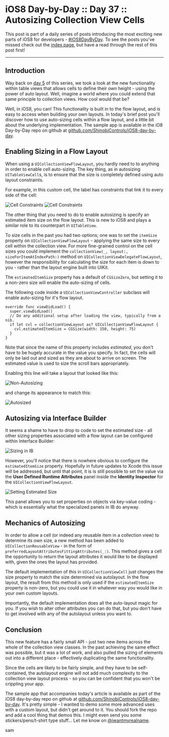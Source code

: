 # iOS8 Day-by-Day :: Day 37 :: Autosizing Collection View Cells

This post is part of a daily series of posts introducing the most exciting new
parts of iOS8 for developers - [#iOS8DayByDay](https://twitter.com/search?q=%23iOS8DayByDay).
To see the posts you've missed check out the [index page](http://shinobicontrols.com/iOS8DayByDay),
but have a read through the rest of this post first!

---

## Introduction

Way back on [day 5](http://www.shinobicontrols.com/blog/posts/2014/07/24/ios8-day-by-day-day-5-auto-sizing-table-view-cells/)
of this series, we took a look at the new functionality within table views that
allows cells to define their own height - using the power of auto layout. Well,
imagine a world where you could extend that same principle to collection views.
How cool would that be?

Well, in iOS8, you can! This functionality is built in to the flow layout, and
is easy to access when building your own layouts. In today's brief post you'll
discover how to use auto-sizing cells within a flow layout, and a little bit
about the underlying implementation. The sample app is available in the
iO8 Day-by-Day repo on github at
[github.com/ShinobiControls/iOS8-day-by-day](https://github.com/ShinobiControls/iOS8-day-by-day).


## Enabling Sizing in a Flow Layout

When using a `UICollectionViewFlowLayout`, you hardly need to to anything in
order to enable cell auto-sizing. The key thing, as in autosizing
`UITableViewCell`s, is to ensure that the size is completely defined using auto
layout constraints.

For example, in this custom cell, the label has constraints that link it to
every side of the cell:

![Cell Constraints](images/37/cell_constraints.png)
![Cell Constraints](images/37/cell_constraints2.png)

The other thing that you need to do to enable autosizing is specify an estimated
item size on the flow layout. This is new to iOS8 and plays a similar role to
its counterpart in `UITableView`.

To size cells in the past you had two options; one was to set the `itemSize`
property on `UICollectionViewFlowLayout` - applying the same size to every cell
within the collection view. For more fine-grained control on the cell sizes you
could implement the `collectionView(_, layout:, sizeForItemAtIndexPath:)` method
on `UICollectionViewDelegateFlowLayout`, however the responsibility for
calculating the size for each item is down to you - rather than the layout
engine built into UIKit. 

The `estimatedItemSize` property has a default of `CGSizeZero`, but setting it
to a non-zero size will enable the auto-sizing of cells.

The following code inside a `UICollectionViewController` subclass will enable
auto-sizing for it's flow layout.

    override func viewDidLoad() {
      super.viewDidLoad()
      // Do any additional setup after loading the view, typically from a nib.
      if let cvl = collectionViewLayout as? UICollectionViewFlowLayout {
        cvl.estimatedItemSize = CGSize(width: 150, height: 75)
      }
    }

Note that since the name of this property includes _estimated_, you don't have
to be hugely accurate in the value you specify. In fact, the cells will only be
laid out and sized as they are about to arrive on screen. The estimated value is
used to size the scroll bars appropriately.

Enabling this line will take a layout that looked like this:

![Non-Autosizing](images/37/default_layout.png)

and change its appearance to match this:

![Autosized](images/37/autosized.png)

## Autosizing via Interface Builder

It seems a shame to have to drop to code to set the estimated size - all other
sizing properties associated with a flow layout can be configured within 
Interface Builder:

![Sizing in IB](images/37/sizes.png)

However, you'll notice that there is nowhere obvious to configure the
`estimatedItemSize` property. Hopefully in future updates to Xcode this issue 
will be addressed, but until that point, it is is still possible to set the
value via the __User Defined Runtime Attributes__ panel inside the
__Identity Inspector__ for the `UICollectionViewFlowLayout`.

![Setting Estimated Size](images/37/set_size_in_ib.png)

This panel allows you to set properties on objects via key-value coding - which
is essentially what the specialized panels in IB do anyway.


## Mechanics of Autosizing

In order to allow a cell (or indeed any reusable item in a collection view) to
determine its own size, a new method has been added to `UICollectionReusableView` -
in the form of `preferredLayoutAttributesFittingAttributes(_:)`. This method
gives a cell the opportunity to return the layout attributes it would like to be
displayed with, given the ones the layout has provided.

The default implementation of this in `UICollectionViewCell` just changes the
size property to match the size determined via autolayout. In the flow layout,
the result from this method is only used if the `estimatedItemSize` property is
non-zero, but you could use it in whatever way you would like in your own custom
layouts.

Importantly, the default implementation does all the auto-layout magic for you.
If you wish to alter other attributes you can do that, but you don't have to get
involved with any of the autolayout unless you want to.


## Conclusion

This new feature has a fairly small API - just two new items across the whole of
the collection view classes. In the past achieving the same effect was possible,
but it was a lot of work, and also pulled the sizing of elements out into a
different place - effectively duplicating the same functionality.

Since the cells are likely to be fairly simple, and they have to be self-
contained, the autolayout engine will not add much complexity to the collection
view layout process - so you can be confident that you won't be crippling your
app.

The sample app that accompanies today's article is available as part of the iOS8
day-by-day repo on github at
[github.com/ShinobiControls/iOS8-day-by-day](https://github.com/ShinobiControls/iOS8-day-by-day).
It's pretty simple - I wanted to demo some more advanced uses with a custom
layout, but didn't get around to it. You should fork the repo and add a cool
thing that demos this. I might even send you some stickers/pens/t-shirt type
stuff... Let me know on [@iwantmyrealname](https://twitter.com/iwantmyrealname).

sam

